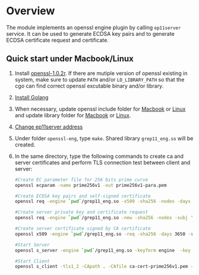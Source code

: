 # Overview

The module implements an openssl engine plugin by calling `ep11server` service. It can be used to generate ECDSA key pairs and to generate ECDSA certificate request and certificate.

## Quick start under Macbook/Linux

1. Install [openssl-1.0.2r](https://www.openssl.org/source/). If there are mutiple version of openssl existing in system, make sure to update `PATH` and/or `LD_LIBRARY_PATH` so that the cgo can find correct openssl excutable binary and/or library. 
2. [Install Golang](https://golang.org/doc/install)
3. When necessary, update openssl include folder for [Macbook](openssleng_ep11.go#L11) or [Linux](openssleng_ep11.go#L12) and update library folder for [Macbook](openssleng_ep11.go#L15) or [Linux](openssleng_ep11.go#L16).
4. [Change ep11server address](openssleng_ep11.go#L39)
5. Under folder `openssl-eng`, type `make`. Shared library `grep11_eng.so` will be created.
6. In the same directory, type the following commands to create ca and server certificates and perform TLS connection test between client and server:

	```Bash
	#Create EC parameter file for 256 bits prime curve
	openssl ecparam -name prime256v1 -out prime256v1-para.pem
	
	#Create ECDSA key pairs and self-signed certificate
	openssl req -engine `pwd`/grep11_eng.so -x509 -sha256 -nodes -days 3650 -subj '/CN=This is CA/' -newkey EC:prime256v1-para.pem -keyout ca-prikey-prime256v1-my.pem -out ca-cert-prime256v1.pem

	#Create server private key and certificate request
	openssl req -engine `pwd`/grep11_eng.so -new -sha256 -nodes -subj '/CN=localhost/' -newkey EC:prime256v1-para.pem  -keyout server-prikey-prime256v1-my.pem -out server-prime256v1.csr
	
	#Create server certificate signed by CA certificate
	openssl x509 -engine `pwd`/grep11_eng.so -req -sha256 -days 3650 -set_serial 12345 -in server-prime256v1.csr -CA ca-cert-prime256v1.pem -CAkey ca-prikey-prime256v1-my.pem -out server-cert-prime256v1.pem

	#Start Server
	openssl s_server -engine `pwd`/grep11_eng.so -keyform engine  -key server-prikey-prime256v1-my.pem -cert server-cert-prime256v1.pem -www -accept 1553 &

	#Start Client
	openssl s_client -tls1_2 -CApath . -CAfile ca-cert-prime256v1.pem -connect 127.0.0.1:1553 <<< "GET /"
	```
